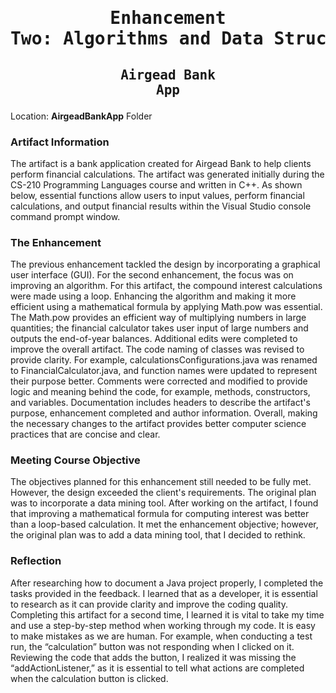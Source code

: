 # <pre align="center">Enhancement Two: Algorithms and Data Structures</pre>

## <pre align="center">Airgead Bank App</pre>

Location: **AirgeadBankApp** Folder

### Artifact Information

The artifact is a bank application created for Airgead Bank to help clients perform financial calculations. The artifact was generated initially during the CS-210 Programming Languages course and written in C++. As shown below, essential functions allow users to input values, perform financial calculations, and output financial results within the Visual Studio console command prompt window.

### The Enhancement

The previous enhancement tackled the design by incorporating a graphical user interface (GUI). For the second enhancement, the focus was on improving an algorithm. For this artifact, the compound interest calculations were made using a loop. Enhancing the algorithm and making it more efficient using a mathematical formula by applying Math.pow was essential. The Math.pow provides an efficient way of multiplying numbers in large quantities; the financial calculator takes user input of large numbers and outputs the end-of-year balances. Additional edits were completed to improve the overall artifact. The code naming of classes was revised to provide clarity. For example, calculationsConfigurations.java was renamed to FinancialCalculator.java, and function names were updated to represent their purpose better. Comments were corrected and modified to provide logic and meaning behind the code, for example, methods, constructors, and variables. Documentation includes headers to describe the artifact's purpose, enhancement completed and author information. Overall, making the necessary changes to the artifact provides better computer science practices that are concise and clear. 

### Meeting Course Objective

The objectives planned for this enhancement still needed to be fully met. However, the design exceeded the client's requirements. The original plan was to incorporate a data mining tool. After working on the artifact, I found that improving a mathematical formula for computing interest was better than a loop-based calculation. It met the enhancement objective; however, the original plan was to add a data mining tool, that I decided to rethink.

### Reflection

After researching how to document a Java project properly, I completed the tasks provided in the feedback. I learned that as a developer, it is essential to research as it can provide clarity and improve the coding quality. Completing this artifact for a second time, I learned it is vital to take my time and use a step-by-step method when working through my code. It is easy to make mistakes as we are human. For example, when conducting a test run, the “calculation” button was not responding when I clicked on it. Reviewing the code that adds the button, I realized it was missing the “addActionListener,” as it is essential to tell what actions are completed when the calculation button is clicked.

